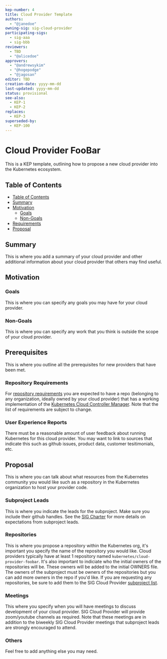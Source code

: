 ```yaml
---
kep-number: 4
title: Cloud Provider Template
authors:
  - "@janedoe"
owning-sig: sig-cloud-provider
participating-sigs:
  - sig-aaa
  - sig-bbb
reviewers:
  - TBD
  - "@alicedoe"
approvers:
  - "@andrewsykim"
  - "@hogepodge"
  - "@jagosan"
editor: TBD
creation-date: yyyy-mm-dd
last-updated: yyyy-mm-dd
status: provisional
see-also:
  - KEP-1
  - KEP-2
replaces:
  - KEP-3
superseded-by:
  - KEP-100
---
```


# Cloud Provider FooBar

This is a KEP template, outlining how to propose a new cloud provider into the Kubernetes ecosystem.

## Table of Contents

* [Table of Contents](#table-of-contents)
* [Summary](#summary)
* [Motivation](#motivation)
    * [Goals](#goals)
    * [Non-Goals](#non-goals)
* [Requirements](#requirements)
* [Proposal](#proposal)

## Summary

This is where you add a summary of your cloud provider and other additional information about your cloud provider that others may find useful.

## Motivation

### Goals

This is where you can specify any goals you may have for your cloud provider.

### Non-Goals

This is where you can specify any work that you think is outside the scope of your cloud provider.

## Prerequisites

This is where you outline all the prerequisites for new providers that have been met.

### Repository Requirements

For [repository requirements](https://github.com/kubernetes/community/blob/master/keps/sig-cloud-provider/0002-cloud-controller-manager.md#repository-requirements) you are expected to have a repo (belonging to any organization, ideally owned by your cloud provider) that has a working implementation of the [Kubernetes Cloud Controller Manager](https://kubernetes.io/docs/tasks/administer-cluster/running-cloud-controller/). Note that the list of requirements are subject to change.

### User Experience Reports

There must be a reasonable amount of user feedback about running Kubernetes for this cloud provider. You may want to link to sources that indicate this such as github issues, product data, customer tesitimonials, etc.


## Proposal

This is where you can talk about what resources from the Kubernetes community you would like such as a repository in the Kubernetes organization to host your provider code.

### Subproject Leads

This is where you indicate the leads for the subproject. Make sure you include their github handles. See the [SIG Charter](https://github.com/kubernetes/community/blob/master/sig-cloud-provider/CHARTER.md#subprojectprovider-owners) for more details on expectations from subproject leads.

### Repositories

This is where you propose a repository within the Kubernetes org, it's important you specify the name of the repository you would like. Cloud providers typically have at least 1 repository named `kubernetes/cloud-provider-foobar`. It's also important to indiciate who the initial owners of the repositories will be. These owners will be added to the initial OWNERS file. The owners of the subproject must be owners of the repositories but you can add more owners in the repo if you'd like. If you are requesting any repositories, be sure to add them to the SIG Cloud Provider [subproject list](https://github.com/kubernetes/community/tree/master/sig-cloud-provider#subprojects).

### Meetings

This where you specify when you will have meetings to discuss development of your cloud provider. SIG Cloud Provider will provide zoom/youtube channels as required. Note that these meetings are in addition to the biweekly SIG Cloud Provider meetings that subproject leads are strongly encouraged to attend.


### Others

Feel free to add anything else you may need.
